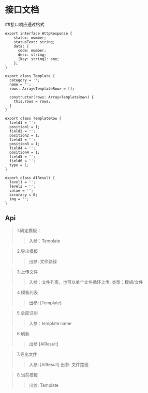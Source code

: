 
接口文档
=================
##接口响应通过格式
```
export interface HttpResponse {
    status: number;
    statusText: string;
    data: {
      code: number;
      desc: string;
      [key: string]: any;
    };
}

export class Template {
  category = '';
  name = '';
  rows: Array<TemplateRow> = [];

  constructor(rows: Array<TemplateRow>) {
    this.rows = rows;
  }
}

export class TemplateRow {
  field1 = '';
  position1 = 1;
  field2 = '';
  position2 = 1;
  field3 = '';
  position3 = 1;
  field4 = '';
  position4 = 1;
  field5 = '';
  field6 = '';
  type = 1;
}

export class AIResult {
  level1 = '';
  level2 = '';
  value = '';
  accuracy = 0;
  img = '';
}
```
## Api
>1.确定模板：
>>入参：Template

>2.导出模板
>>出参: 文件路径

>3.上传文件
>>入参：文件列表，也可以单个文件循环上传, 类型：模板/文件 

>4.模板列表
>>出参: [Template]

>5.全部识别
>>入参：template name

>6.刷新
>>出参 [AIResult]

>7.导出文件
>>入参: [AIResult]
>>出参: 文件路径

>8.当前模板
>>出参: Template